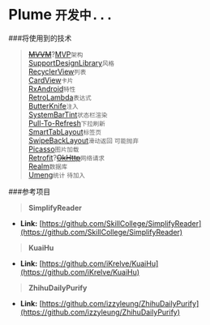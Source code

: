 # Plume `开发中...`
###将使用到的技术
>[~~MVVM~~](http://androiddoc.qiniudn.com/tools/data-binding/guide.html)?[MVP]()`架构`<br/>
>[SupportDesignLibrary](http://androiddoc.qiniudn.com/tools/support-library/features.html#design)`风格`<br/>
>[RecyclerView]()`列表`<br/>
>[CardView]()`卡片`<br/>
>[RxAndroid](https://github.com/ReactiveX/RxAndroid)`特性`<br/>
>[RetroLambda](https://github.com/evant/gradle-retrolambda)`表达式`<br/>
>[ButterKnife](https://github.com/JakeWharton/butterknife)`注入`<br/>
>[SystemBarTint](https://github.com/jgilfelt/SystemBarTint)`状态栏渲染`<br/>
>[Pull-To-Refresh](https://github.com/Yalantis/Phoenix)`下拉刷新`<br/>
>[SmartTabLayout](https://github.com/ogaclejapan/SmartTabLayout)`标签页`<br/>
>[SwipeBackLayout](https://github.com/ikew0ng/SwipeBackLayout)`滑动返回` `可能抛弃`<br/>
>[Picasso](https://github.com/square/picasso)`图片加载`<br/>
>[Retrofit](https://github.com/square/retrofit)?[~~OkHttp~~](https://github.com/square/okhttp)`网络请求`<br/>
>[Realm](https://github.com/realm/realm-java)`数据库`<br/>
>[Umeng](http://www.umeng.com/)`统计` `待加入`<br/>

###参考项目
> **SimplifyReader**
* **Link:** [https://github.com/SkillCollege/SimplifyReader](https://github.com/SkillCollege/SimplifyReader)

> **KuaiHu**
* **Link:** [https://github.com/iKrelve/KuaiHu](https://github.com/iKrelve/KuaiHu)

> **ZhihuDailyPurify**
* **Link:** [https://github.com/izzyleung/ZhihuDailyPurify](https://github.com/izzyleung/ZhihuDailyPurify)<br/>
